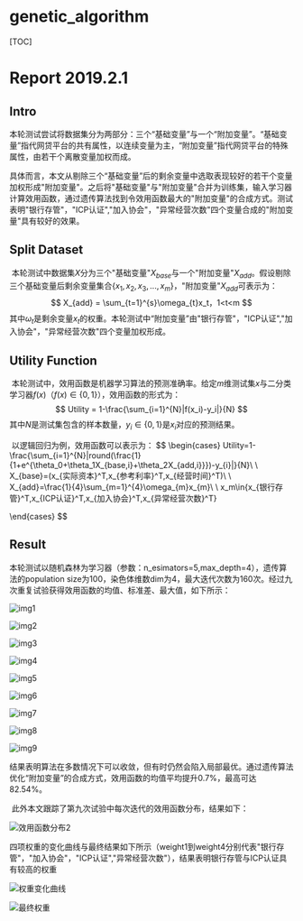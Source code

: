 # genetic_algorithm

[TOC]

# Report 2019.2.1

## Intro

​	本轮测试尝试将数据集分为两部分：三个“基础变量”与一个“附加变量”。“基础变量”指代网贷平台的共有属性，以连续变量为主，“附加变量”指代网贷平台的特殊属性，由若干个离散变量加权而成。

​	具体而言，本文从剔除三个“基础变量”后的剩余变量中选取表现较好的若干个变量加权形成"附加变量"。之后将"基础变量"与"附加变量"合并为训练集，输入学习器计算效用函数，通过遗传算法找到令效用函数最大的"附加变量"的合成方式。测试表明"银行存管"，"ICP认证","加入协会"，"异常经营次数"四个变量合成的"附加变量"具有较好的效果。

## Split Dataset

​	本轮测试中数据集$X$分为三个"基础变量"$X_{base}$与一个"附加变量"$X_{add}$。假设剔除三个基础变量后剩余变量集合$\{x_1,x_2,x_3,...,x_m\}$，"附加变量"$X_{add}$可表示为：
$$
X_{add} = \sum_{t=1}^{s}\omega_{t}x_t，1<t<m
$$
其中$\omega_{t}$是剩余变量$x_{t}​$的权重。本轮测试中“附加变量”由"银行存管"，"ICP认证","加入协会"，"异常经营次数"四个变量加权形成。

## Utility Function

​	本轮测试中，效用函数是机器学习算法的预测准确率。给定$m$维测试集$x$与二分类学习器$f(x)$$（f(x)\in\{0,1\}）$，效用函数的形式为：
$$
Utility = 1-\frac{\sum_{i=1}^{N}|f(x_i)-y_i|}{N}
$$
其中$N$是测试集包含的样本数量，$y_i\in\{0,1\}$是$x_i​$对应的预测结果。

​	以逻辑回归为例，效用函数可以表示为：
$$
\begin{cases}
Utility=1-\frac{\sum_{i=1}^{N}|round(\frac{1}{1+e^{\theta_0+\theta_1X_{base,i}+\theta_2X_{add,i}}})-y_{i}|}{N}\\
\\
X_{base}=(x_{实际资本}^T,x_{参考利率}^T,x_{经营时间}^T)\\
\\
X_{add}=\frac{1}{4}\sum_{m=1}^{4}\omega_{m}x_{m}\\
\\
x_m\in\{x_{银行存管}^T,x_{ICP认证}^T,x_{加入协会}^T,x_{异常经营次数}^T\}

\end{cases}
$$


## Result

​	本轮测试以随机森林为学习器（参数：n_esimators=5,max_depth=4），遗传算法的population size为100，染色体维数dim为4，最大迭代次数为160次。经过九次重复试验获得效用函数的均值、标准差、最大值，如下所示：

![img1](C:\Users\Administrator\Desktop\网贷plot\GAs\img1.png)

![img2](C:\Users\Administrator\Desktop\网贷plot\GAs\img2.png)

![img3](C:\Users\Administrator\Desktop\网贷plot\GAs\img3.png)

![img4](C:\Users\Administrator\Desktop\网贷plot\GAs\img4.png)

![img5](C:\Users\Administrator\Desktop\网贷plot\GAs\img5.png)

![img6](C:\Users\Administrator\Desktop\网贷plot\GAs\img6.png)

![img7](C:\Users\Administrator\Desktop\网贷plot\GAs\img7.png)

![img8](C:\Users\Administrator\Desktop\网贷plot\GAs\img8.png)

![img9](C:\Users\Administrator\Desktop\网贷plot\GAs\img9.png)

结果表明算法在多数情况下可以收敛，但有时仍然会陷入局部最优。通过遗传算法优化“附加变量”的合成方式，效用函数的均值平均提升0.7%，最高可达82.54%。

​	此外本文跟踪了第九次试验中每次迭代的效用函数分布，结果如下：

![效用函数分布2](C:\Users\Administrator\Desktop\网贷plot\GAs\效用函数分布2.png)

​	四项权重的变化曲线与最终结果如下所示（weight1到weight4分别代表"银行存管"，"加入协会"，"ICP认证","异常经营次数"），结果表明银行存管与ICP认证具有较高的权重

![权重变化曲线](C:\Users\Administrator\Desktop\网贷plot\GAs\权重变化曲线.png)

![最终权重](C:\Users\Administrator\Desktop\网贷plot\GAs\最终权重.png)

